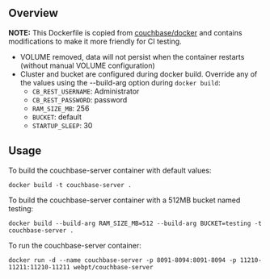## Overview
**NOTE:** This Dockerfile is copied from [couchbase/docker](https://github.com/couchbase/docker/blob/master/community/couchbase-server/4.5.0) and contains modifications to make it more friendly for CI testing.
- VOLUME removed, data will not persist when the container restarts (without manual VOLUME configuration)
- Cluster and bucket are configured during docker build.  Override any of the values using the --build-arg option during `docker build`:
	- `CB_REST_USERNAME`: Administrator
	- `CB_REST_PASSWORD`: password
	- `RAM_SIZE_MB`: 256
	- `BUCKET`: default
	- `STARTUP_SLEEP`: 30

## Usage
To build the couchbase-server container with default values:

`docker build -t couchbase-server .`

To build the couchbase-server container with a 512MB bucket named testing:

`docker build --build-arg RAM_SIZE_MB=512 --build-arg BUCKET=testing -t couchbase-server .`

To run the couchbase-server container:

`docker run -d --name couchbase-server -p 8091-8094:8091-8094 -p 11210-11211:11210-11211 webpt/couchbase-server`
